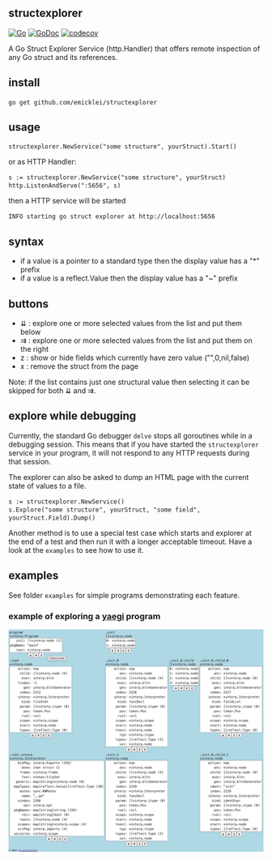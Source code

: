 ## structexplorer

[![Go](https://github.com/emicklei/structexplorer/actions/workflows/go.yml/badge.svg)](https://github.com/emicklei/structexplorer/actions/workflows/go.yml)
[![GoDoc](https://pkg.go.dev/badge/github.com/emicklei/structexplorer)](https://pkg.go.dev/github.com/emicklei/structexplorer)
[![codecov](https://codecov.io/gh/emicklei/structexplorer/branch/main/graph/badge.svg)](https://codecov.io/gh/emicklei/structexplorer)

A Go Struct Explorer Service (http.Handler) that offers remote inspection of any Go struct and its references.

## install

    go get github.com/emicklei/structexplorer

## usage

    structexplorer.NewService("some structure", yourStruct).Start()

or as HTTP Handler:

    s := structexplorer.NewService("some structure", yourStruct)
    http.ListenAndServe(":5656", s)

then a HTTP service will be started

    INFO starting go struct explorer at http://localhost:5656

## syntax

- if a value is a pointer to a standard type then the display value has a "*" prefix
- if a value is a reflect.Value then the display value has a "~" prefix

## buttons

- ⇊ : explore one or more selected values from the list and put them below
- ⇉ : explore one or more selected values from the list and put them on the right
- z : show or hide fields which currently have zero value ("",0,nil,false)
- x : remove the struct from the page

Note: if the list contains just one structural value then selecting it can be skipped for both ⇊ and ⇉.

## explore while debugging

Currently, the standard Go debugger `delve` stops all goroutines while in a debugging session.
This means that if you have started the `structexplorer` service in your program, it will not respond to any HTTP requests during that session.

The explorer can also be asked to dump an HTML page with the current state of values to a file.

    s := structexplorer.NewService()
    s.Explore("some structure", yourStruct, "some field", yourStruct.Field).Dump()

Another method is to use a special test case which starts and explorer at the end of a test and then run it with a longer acceptable timeout.
Have a look at the `examples` to see how to use it.

## examples

See folder `examples` for simple programs demonstrating each feature.

### example of exploring a [yaegi](https://github.com/traefik/yaegi) program

![program](./doc/explore_yaegi.png "Yaegi explore")